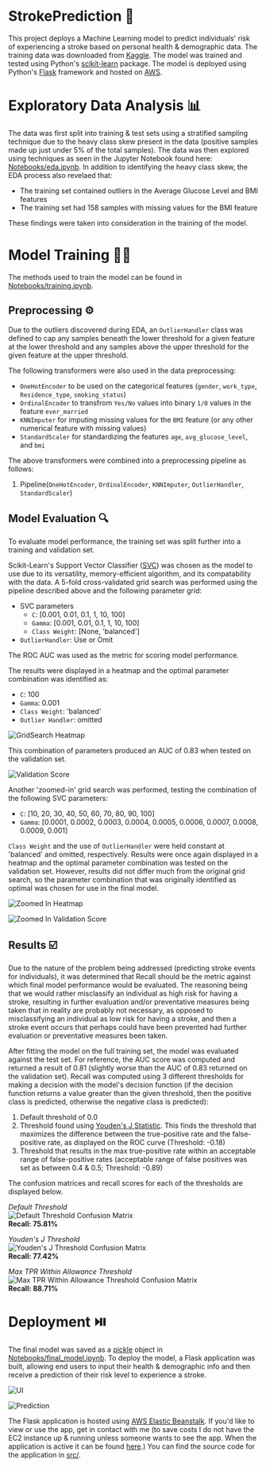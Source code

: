 # StrokePrediction 🧠
This project deploys a Machine Learning model to predict individuals' risk of experiencing a stroke based on 
personal health & demographic data. The training data was downloaded from 
[Kaggle](https://www.kaggle.com/datasets/fedesoriano/stroke-prediction-dataset). The model was trained and 
tested using Python's [scikit-learn](https://scikit-learn.org/stable/) package. The model is deployed using Python's [Flask](https://flask.palletsprojects.com/en/2.3.x/) framework and hosted on [AWS](https://aws.amazon.com/).

# Exploratory Data Analysis 📊
The data was first split into training & test sets using a stratified sampling technique due to the heavy class skew 
present in the data (positive samples made up just under 5% of the total samples). The data was then explored using 
techniques as seen in the Jupyter Notebook found here: [Notebooks/eda.ipynb](Notebooks/eda.ipynb). In addition to identifying 
the heavy class skew, the EDA process also revelaed that:

- The training set contained outliers in the Average Glucose Level and BMI features
- The training set had 158 samples with missing values for the BMI feature

These findings were taken into consideration in the training of the model.

# Model Training 🏋️‍♀️
The methods used to train the model can be found in [Notebooks/training.ipynb](Notebooks/training.ipynb).

## Preprocessing ⚙️
Due to the outliers discovered during EDA, an `OutlierHandler` class was defined to cap any samples beneath the 
lower threshold for a given feature at the lower threshold and any samples above the upper threshold for the given 
feature at the upper threshold.

The following transformers were also used in the data preprocessing:

- `OneHotEncoder` to be used on the categorical features (`gender`, `work_type`, `Residence_type`, `smoking_status`)
- `OrdinalEncoder` to transfrom `Yes/No` values into binary `1/0` values in the feature `ever_married`
- `KNNImputer` for imputing missing values for the `BMI` feature (or any other numerical feature with missing values)
- `StandardScaler` for standardizing the features `age`, `avg_glucose_level`, and `bmi`

The above transformers were combined into a preprocessing pipeline as follows:

1. Pipeline(`OneHotEncoder`, `OrdinalEncoder`, `KNNImputer`, `OutlierHandler`, `StandardScaler`)

## Model Evaluation 🔍
To evaluate model performance, the training set was split further into a training and validation set.

Scikit-Learn's Support Vector Classifier ([SVC](https://scikit-learn.org/stable/modules/generated/sklearn.svm.SVC.html#sklearn.svm.SVC)) 
was chosen as the model to use due to its versatility, memory-efficient algorithm, and its compatability with the data. A 5-fold 
cross-validated grid search was performed using the pipeline described above and the following parameter grid:

- SVC parameters
  - `C`: [0.001, 0.01, 0.1, 1, 10, 100]
  - `Gamma`: [0.001, 0.01, 0.1, 1, 10, 100]
  - `Class Weight`: [None, 'balanced']
- `OutlierHandler`: Use or Omit

The ROC AUC was used as the metric for scoring model performance.

The results were displayed in a heatmap and the optimal parameter combination was identified as:

- `C`: 100
- `Gamma`: 0.001
- `Class Weight`: 'balanced'
- `Outlier Handler`: omitted

![GridSearch Heatmap](images/gs_heatmap.png)

This combination of parameters produced an AUC of 0.83 when tested on the validation set.

![Validation Score](images/best_model_roc.png)

Another 'zoomed-in' grid search was performed, testing the combination of the following SVC parameters:

- `C`: [10, 20, 30, 40, 50, 60, 70, 80, 90, 100]
- `Gamma`: [0.0001, 0.0002, 0.0003, 0.0004, 0.0005, 0.0006, 0.0007, 0.0008, 0.0009, 0.001]

`Class Weight` and the use of `OutlierHandler` were held constant at 'balanced' and omitted, respectively. Results were once 
again displayed in a heatmap and the optimal parameter combination was tested on the validation set. However, results did 
not differ much from the original grid search, so the parameter combination that was originally identified as optimal was 
chosen for use in the final model.

![Zoomed In Heatmap](images/zoom_gs_heatmap.png)

![Zoomed In Validation Score](images/zoom_best_model_roc.png)

## Results ☑️
Due to the nature of the problem being addressed (predicting stroke events for individuals), it was determined that Recall 
should be the metric against which final model performance would be evaluated. The reasoning being that we would rather misclassify 
an individual as high risk for having a stroke, resulting in further evaluation and/or preventative measures being taken that in 
reality are probably not necessary, as opposed to misclassifying an individual as low risk for having a stroke, and then a stroke 
event occurs that perhaps could have been prevented had further evaluation or preventative measures been taken.

After fitting the model on the full training set, the model was evaluated against the test set. For reference, the AUC score was 
computed and returned a result of 0.81 (slightly worse than the AUC of 0.83 returned on the validation set). Recall was computed 
using 3 different thresholds for making a decision with the model's decision function (if the decision function returns a value 
greater than the given threshold, then the positive class is predicted, otherwise the negative class is predicted):

1. Default threshold of 0.0
2. Threshold found using [Youden's J Statistic](https://en.wikipedia.org/wiki/Youden%27s_J_statistic). This finds the threshold that
   maximizes the difference between the true-positive rate and the false-positive rate, as displayed on the ROC curve (Threshold: -0.18)
3. Threshold that results in the max true-positive rate within an acceptable range of false-positive rates (acceptable range of false
   positives was set as between 0.4 & 0.5; Threshold: -0.89)

The confusion matrices and recall scores for each of the thresholds are displayed below.

*Default Threshold*  
![Default Threshold Confusion Matrix](images/default_cm.png)  
**Recall: 75.81%**

*Youden's J Threshold*  
![Youden's J Threshold Confusion Matrix](images/youden_j_cm.png)  
**Recall: 77.42%**

*Max TPR Within Allowance Threshold*  
![Max TPR Within Allowance Threshold Confusion Matrix](images/max_tpr_cm.png)  
**Recall: 88.71%**

# Deployment ⏯️
The final model was saved as a [pickle](https://docs.python.org/3/library/pickle.html) object in 
[Notebooks/final_model.ipynb](Notebooks/final_model.ipynb). To deploy the model, a Flask application was 
built, allowing end users to input their health & demographic info and then receive a prediction of their 
risk level to experience a stroke.

![UI](images/ui.png)

![Prediction](images/prediction.png)

The Flask application is hosted using [AWS Elastic Beanstalk](https://aws.amazon.com/elasticbeanstalk/). If you'd like to view or use the 
app, get in contact with me (to save costs I do not have the EC2 instance up & running unless someone wants to see the app. When the 
application is active it can be found [here](http://strokeriskprediction.us-east-2.elasticbeanstalk.com/).) 
You can find the source code for the application in [src/](src/).
